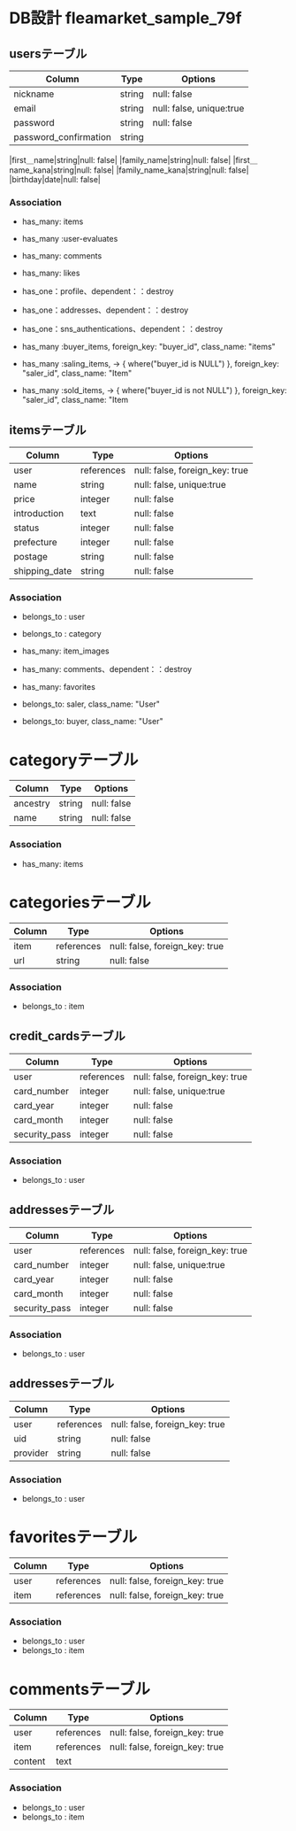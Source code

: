 # DB設計 fleamarket_sample_79f
## usersテーブル
|Column|Type|Options|
|------|----|-------|
|nickname|string|null: false|
|email|string|null: false, unique:true|
|password|string|null: false|
|password_confirmation|string||

|first＿name|string|null: false|
|family_name|string|null: false|
|first＿name_kana|string|null: false|
|family_name_kana|string|null: false|
|birthday|date|null: false|

### Association
- has_many: items
- has_many :user-evaluates
- has_many: comments
- has_many: likes

- has_one：profile、dependent：：destroy
- has_one：addresses、dependent：：destroy
- has_one：sns_authentications、dependent：：destroy

- has_many :buyer_items, foreign_key: "buyer_id", class_name: "items"
- has_many :saling_items, -> { where("buyer_id is NULL") }, foreign_key: "saler_id", class_name: "Item"
- has_many :sold_items, -> { where("buyer_id is not NULL") }, foreign_key: "saler_id", class_name: "Item


## itemsテーブル
|Column|Type|Options|
|------|----|-------|
|user|references|null: false, foreign_key: true|
|name|string|null: false, unique:true|
|price|integer|null: false|
|introduction|text|null: false|
|status|integer|null: false||
|prefecture|integer|null: false|
|postage|string|null: false||
|shipping_date|string|null: false|

### Association
- belongs_to : user
- belongs_to : category
- has_many: item_images
- has_many: comments、dependent：：destroy
- has_many: favorites

 - belongs_to: saler, class_name: "User"
 - belongs_to: buyer, class_name: "User"


# categoryテーブル
|Column|Type|Options|
|------|----|-------|
|ancestry|string|null: false|
|name|string|null: false|

### Association
- has_many: items




# categoriesテーブル
|Column|Type|Options|
|------|----|-------|
|item|references|null: false, foreign_key: true|
|url|string|null: false|

### Association
- belongs_to : item




 ## credit_cardsテーブル
|Column|Type|Options|
|------|----|-------|
|user|references|null: false, foreign_key: true|
|card_number|integer|null: false, unique:true|
|card_year|integer|null: false|
|card_month|integer|null: false|
|security_pass|integer|null: false|

### Association
- belongs_to : user




## addressesテーブル
|Column|Type|Options|
|------|----|-------|
|user|references|null: false, foreign_key: true|
|card_number|integer|null: false, unique:true|
|card_year|integer|null: false|
|card_month|integer|null: false|
|security_pass|integer|null: false|

### Association
- belongs_to : user




## addressesテーブル
|Column|Type|Options|
|------|----|-------|
|user|references|null: false, foreign_key: true|
|uid|string|null: false|
|provider|string|null: false|

### Association
- belongs_to : user




# favoritesテーブル
|Column|Type|Options|
|------|----|-------|
|user|references|null: false, foreign_key: true|
|item|references|null: false, foreign_key: true|

### Association
- belongs_to : user
- belongs_to : item




# commentsテーブル
|Column|Type|Options|
|------|----|-------|
|user|references|null: false, foreign_key: true|
|item|references|null: false, foreign_key: true|
|content|text||

### Association
- belongs_to : user
- belongs_to : item

